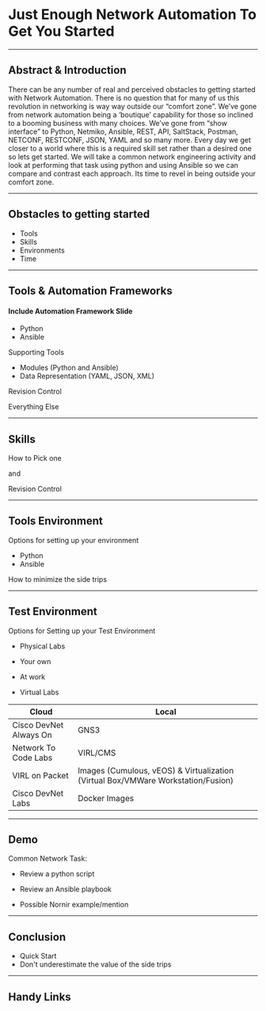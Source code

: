 # Just Enough Network Automation To Get You Started

---

## Abstract & Introduction


There can be any number of real and perceived obstacles to getting started with Network Automation.  There is no question that for many of us this revolution in networking is way way outside our “comfort zone”. We’ve gone from network automation being a ‘boutique’ capability for those so inclined to a booming business with many choices.  We’ve gone from “show interface” to Python, Netmiko, Ansible, REST, API, SaltStack, Postman, NETCONF, RESTCONF, JSON, YAML and so many more. Every day we get closer to a world where this is a required skill set rather than a desired one so lets get started.
We will take a common network engineering activity and look at performing that task using python and using Ansible so we can compare and contrast each approach.  Its time to revel in being outside your comfort zone.


---
## Obstacles to getting started

- Tools
- Skills
- Environments
- Time 


---
## Tools & Automation Frameworks

#### Include Automation Framework Slide 
- Python
- Ansible

Supporting Tools
- Modules (Python and Ansible)
- Data Representation (YAML, JSON, XML)

Revision Control

Everything Else

---
## Skills

How to Pick one

and 

Revision Control


---
## Tools Environment

Options for setting up your environment
- Python
- Ansible

How to minimize the side trips

---
## Test Environment

Options for Setting up your Test Environment

- Physical Labs
 - Your own
 - At work
 
- Virtual Labs

Cloud   | Local
------------- | ------------- 
Cisco DevNet Always On    | GNS3   
Network To Code Labs    | VIRL/CMS  
VIRL on Packet  | Images (Cumulous, vEOS) & Virtualization (Virtual Box/VMWare Workstation/Fusion)
Cisco DevNet Labs  | Docker Images



---
## Demo

Common Network Task:

- Review a python script
- Review an Ansible playbook

- Possible Nornir example/mention

---
## Conclusion

- Quick Start
- Don't underestimate the value of the side trips

---
## Handy Links